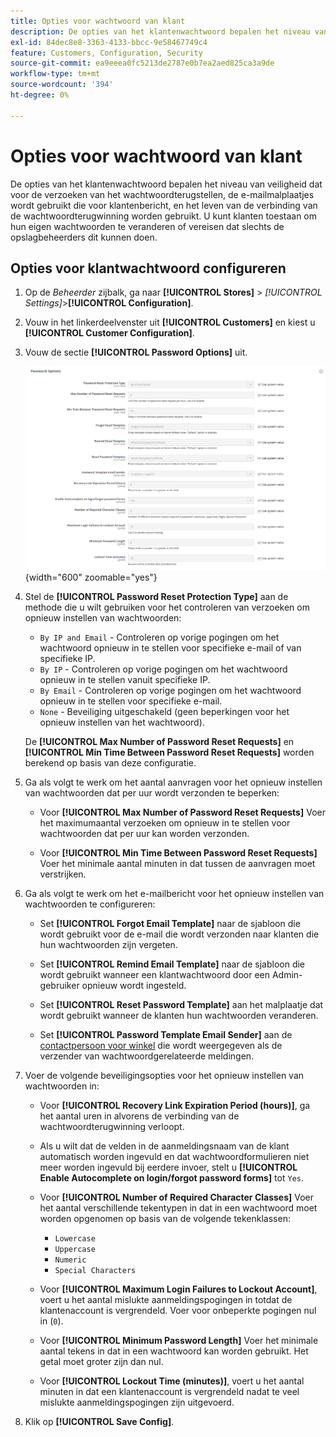 ```yaml
---
title: Opties voor wachtwoord van klant
description: De opties van het klantenwachtwoord bepalen het niveau van veiligheid voor diverse klant-onder ogen ziet functies van uw opslag.
exl-id: 84dec8e8-3363-4133-bbcc-9e58467749c4
feature: Customers, Configuration, Security
source-git-commit: ea9eeea0fc5213de2787e0b7ea2aed825ca3a9de
workflow-type: tm+mt
source-wordcount: '394'
ht-degree: 0%

---
```


# Opties voor wachtwoord van klant

De opties van het klantenwachtwoord bepalen het niveau van veiligheid dat voor de verzoeken van het wachtwoordterugstellen, de e-mailmalplaatjes wordt gebruikt die voor klantenbericht, en het leven van de verbinding van de wachtwoordterugwinning worden gebruikt. U kunt klanten toestaan om hun eigen wachtwoorden te veranderen of vereisen dat slechts de opslagbeheerders dit kunnen doen.

## Opties voor klantwachtwoord configureren

1. Op de _Beheerder_ zijbalk, ga naar **[!UICONTROL Stores]** > _[!UICONTROL Settings]_>**[!UICONTROL Configuration]**.

1. Vouw in het linkerdeelvenster uit **[!UICONTROL Customers]** en kiest u **[!UICONTROL Customer Configuration]**.

1. Vouw de sectie **[!UICONTROL Password Options]** uit.

   ![Wachtwoordopties](../configuration-reference/customers/assets/customer-configuration-password-options.png){width="600" zoomable="yes"}

1. Stel de **[!UICONTROL Password Reset Protection Type]** aan de methode die u wilt gebruiken voor het controleren van verzoeken om opnieuw instellen van wachtwoorden:

   - `By IP and Email` - Controleren op vorige pogingen om het wachtwoord opnieuw in te stellen voor specifieke e-mail of van specifieke IP.
   - `By IP` - Controleren op vorige pogingen om het wachtwoord opnieuw in te stellen vanuit specifieke IP.
   - `By Email` - Controleren op vorige pogingen om het wachtwoord opnieuw in te stellen voor specifieke e-mail.
   - `None` - Beveiliging uitgeschakeld (geen beperkingen voor het opnieuw instellen van het wachtwoord).

   De **[!UICONTROL Max Number of Password Reset Requests]** en **[!UICONTROL Min Time Between Password Reset Requests]** worden berekend op basis van deze configuratie.

1. Ga als volgt te werk om het aantal aanvragen voor het opnieuw instellen van wachtwoorden dat per uur wordt verzonden te beperken:

   - Voor **[!UICONTROL Max Number of Password Reset Requests]** Voer het maximumaantal verzoeken om opnieuw in te stellen voor wachtwoorden dat per uur kan worden verzonden.

   - Voor **[!UICONTROL Min Time Between Password Reset Requests]** Voer het minimale aantal minuten in dat tussen de aanvragen moet verstrijken.

1. Ga als volgt te werk om het e-mailbericht voor het opnieuw instellen van wachtwoorden te configureren:

   - Set **[!UICONTROL Forgot Email Template]** naar de sjabloon die wordt gebruikt voor de e-mail die wordt verzonden naar klanten die hun wachtwoorden zijn vergeten.

   - Set **[!UICONTROL Remind Email Template]** naar de sjabloon die wordt gebruikt wanneer een klantwachtwoord door een Admin-gebruiker opnieuw wordt ingesteld.

   - Set **[!UICONTROL Reset Password Template]** aan het malplaatje dat wordt gebruikt wanneer de klanten hun wachtwoorden veranderen.

   - Set **[!UICONTROL Password Template Email Sender]** aan de [contactpersoon voor winkel](../getting-started/store-details.md) die wordt weergegeven als de verzender van wachtwoordgerelateerde meldingen.

1. Voer de volgende beveiligingsopties voor het opnieuw instellen van wachtwoorden in:

   - Voor **[!UICONTROL Recovery Link Expiration Period (hours)]**, ga het aantal uren in alvorens de verbinding van de wachtwoordterugwinning verloopt.

   - Als u wilt dat de velden in de aanmeldingsnaam van de klant automatisch worden ingevuld en dat wachtwoordformulieren niet meer worden ingevuld bij eerdere invoer, stelt u **[!UICONTROL Enable Autocomplete on login/forgot password forms]** tot `Yes`.

   - Voor **[!UICONTROL Number of Required Character Classes]** Voer het aantal verschillende tekentypen in dat in een wachtwoord moet worden opgenomen op basis van de volgende tekenklassen:

      - `Lowercase`
      - `Uppercase`
      - `Numeric`
      - `Special Characters`

   - Voor **[!UICONTROL Maximum Login Failures to Lockout Account]**, voert u het aantal mislukte aanmeldingspogingen in totdat de klantenaccount is vergrendeld. Voer voor onbeperkte pogingen nul in (`0`).

   - Voor **[!UICONTROL Minimum Password Length]** Voer het minimale aantal tekens in dat in een wachtwoord kan worden gebruikt. Het getal moet groter zijn dan nul.

   - Voor **[!UICONTROL Lockout Time (minutes)]**, voert u het aantal minuten in dat een klantenaccount is vergrendeld nadat te veel mislukte aanmeldingspogingen zijn uitgevoerd.

1. Klik op **[!UICONTROL Save Config]**.
